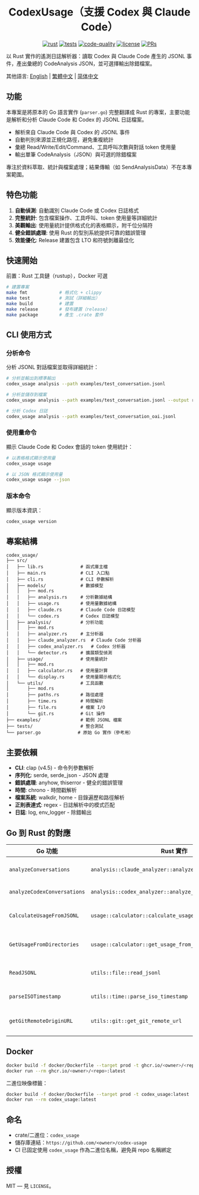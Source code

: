 <center>

# CodexUsage（支援 Codex 與 Claude Code）

[![rust](https://img.shields.io/badge/Rust-stable-orange?logo=rust&logoColor=white)](https://www.rust-lang.org/)
[![tests](https://github.com/Mai0313/CodexUsage/actions/workflows/test.yml/badge.svg)](https://github.com/Mai0313/CodexUsage/actions/workflows/test.yml)
[![code-quality](https://github.com/Mai0313/CodexUsage/actions/workflows/code-quality-check.yml/badge.svg)](https://github.com/Mai0313/CodexUsage/actions/workflows/code-quality-check.yml)
[![license](https://img.shields.io/badge/License-MIT-green.svg?labelColor=gray)](https://github.com/Mai0313/CodexUsage/tree/master?tab=License-1-ov-file)
[![PRs](https://img.shields.io/badge/PRs-welcome-brightgreen.svg)](https://github.com/Mai0313/CodexUsage/pulls)

</center>

以 Rust 實作的遙測日誌解析器：讀取 Codex 與 Claude Code 產生的 JSONL 事件，產出彙總的 CodeAnalysis JSON，並可選擇輸出除錯檔案。

其他語言: [English](README.md) | [繁體中文](README.zh-TW.md) | [简体中文](README.zh-CN.md)

## 功能

本專案是將原本的 Go 語言實作 (`parser.go`) 完整翻譯成 Rust 的專案，主要功能是解析和分析 Claude Code 和 Codex 的 JSONL 日誌檔案。

- 解析來自 Claude Code 與 Codex 的 JSONL 事件
- 自動判別來源並正規化路徑，避免重複統計
- 彙總 Read/Write/Edit/Command、工具呼叫次數與對話 token 使用量
- 輸出單筆 CodeAnalysis（JSON）與可選的除錯檔案

專注於資料萃取、統計與檔案處理；結果傳輸（如 SendAnalysisData）不在本專案範圍。

## 特色功能

1. **自動偵測**: 自動識別 Claude Code 或 Codex 日誌格式
2. **完整統計**: 包含檔案操作、工具呼叫、token 使用量等詳細統計
3. **美觀輸出**: 使用量統計提供格式化的表格顯示，附千位分隔符
4. **健全錯誤處理**: 使用 Rust 的型別系統提供可靠的錯誤管理
5. **效能優化**: Release 建置包含 LTO 和符號剝離最佳化

## 快速開始

前置：Rust 工具鏈（rustup），Docker 可選

```bash
# 建置專案
make fmt            # 格式化 + clippy
make test           # 測試（詳細輸出）
make build          # 建置
make release        # 發布建置（release）
make package        # 產生 .crate 套件
```

## CLI 使用方式

### 分析命令

分析 JSONL 對話檔案並取得詳細統計：

```bash
# 分析並輸出到標準輸出
codex_usage analysis --path examples/test_conversation.jsonl

# 分析並儲存到檔案
codex_usage analysis --path examples/test_conversation.jsonl --output result.json

# 分析 Codex 日誌
codex_usage analysis --path examples/test_conversation_oai.jsonl
```

### 使用量命令

顯示 Claude Code 和 Codex 會話的 token 使用統計：

```bash
# 以表格格式顯示使用量
codex_usage usage

# 以 JSON 格式顯示使用量
codex_usage usage --json
```

### 版本命令

顯示版本資訊：

```bash
codex_usage version
```

## 專案結構

```
codex_usage/
├── src/
│   ├── lib.rs              # 函式庫主檔
│   ├── main.rs             # CLI 入口點
│   ├── cli.rs              # CLI 參數解析
│   ├── models/             # 數據模型
│   │   ├── mod.rs
│   │   ├── analysis.rs     # 分析數據結構
│   │   ├── usage.rs        # 使用量數據結構
│   │   ├── claude.rs       # Claude Code 日誌模型
│   │   └── codex.rs        # Codex 日誌模型
│   ├── analysis/           # 分析功能
│   │   ├── mod.rs
│   │   ├── analyzer.rs     # 主分析器
│   │   ├── claude_analyzer.rs  # Claude Code 分析器
│   │   ├── codex_analyzer.rs   # Codex 分析器
│   │   └── detector.rs     # 擴展類型偵測
│   ├── usage/              # 使用量統計
│   │   ├── mod.rs
│   │   ├── calculator.rs   # 使用量計算
│   │   └── display.rs      # 使用量顯示格式化
│   └── utils/              # 工具函數
│       ├── mod.rs
│       ├── paths.rs        # 路徑處理
│       ├── time.rs         # 時間解析
│       ├── file.rs         # 檔案 I/O
│       └── git.rs          # Git 操作
├── examples/               # 範例 JSONL 檔案
├── tests/                  # 整合測試
└── parser.go              # 原始 Go 實作（參考用）
```

## 主要依賴

- **CLI**: clap (v4.5) - 命令列參數解析
- **序列化**: serde, serde_json - JSON 處理
- **錯誤處理**: anyhow, thiserror - 健全的錯誤管理
- **時間**: chrono - 時間戳解析
- **檔案系統**: walkdir, home - 目錄遍歷和路徑解析
- **正則表達式**: regex - 日誌解析中的模式匹配
- **日誌**: log, env_logger - 除錯輸出

## Go 到 Rust 的對應

| Go 功能 | Rust 實作 | 說明 |
|---------|-----------|------|
| `analyzeConversations` | `analysis::claude_analyzer::analyze_claude_conversations` | Claude Code 分析 |
| `analyzeCodexConversations` | `analysis::codex_analyzer::analyze_codex_conversations` | Codex 分析 |
| `CalculateUsageFromJSONL` | `usage::calculator::calculate_usage_from_jsonl` | 單檔使用量計算 |
| `GetUsageFromDirectories` | `usage::calculator::get_usage_from_directories` | 目錄使用量統計 |
| `ReadJSONL` | `utils::file::read_jsonl` | JSONL 檔案讀取 |
| `parseISOTimestamp` | `utils::time::parse_iso_timestamp` | 時間戳解析 |
| `getGitRemoteOriginURL` | `utils::git::get_git_remote_url` | Git 遠端 URL 提取 |

## Docker

```bash
docker build -f docker/Dockerfile --target prod -t ghcr.io/<owner>/<repo>:latest .
docker run --rm ghcr.io/<owner>/<repo>:latest
```

二進位映像標籤：
```bash
docker build -f docker/Dockerfile --target prod -t codex_usage:latest .
docker run --rm codex_usage:latest
```

## 命名

- crate/二進位：`codex_usage`
- 儲存庫連結：`https://github.com/<owner>/codex-usage`
- CI 已固定使用 `codex_usage` 作為二進位名稱，避免與 repo 名稱綁定

## 授權

MIT — 見 `LICENSE`。
